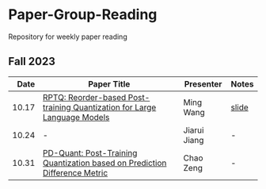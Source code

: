 # Paper-Group-Reading
Repository for weekly paper reading
## Fall 2023
| Date | Paper Title | Presenter | Notes |
| --------:| ----------------------------------------------------------------------- | ----------- | ---------- |
| 10.17 | [RPTQ: Reorder-based Post-training Quantization for Large Language Models][1] | Ming Wang | [slide][2] |
| 10.24 |               -| Jiarui Jiang | - |
| 10.31 | [PD-Quant: Post-Training Quantization based on Prediction Difference Metric][5] | Chao Zeng | - |

[1]:https://arxiv.org/pdf/2304.01089.pdf
[2]:Slides/23.10.17-wm.pdf
[3]:
[4]:
[5]:https://arxiv.org/pdf/2212.07048.pdf
